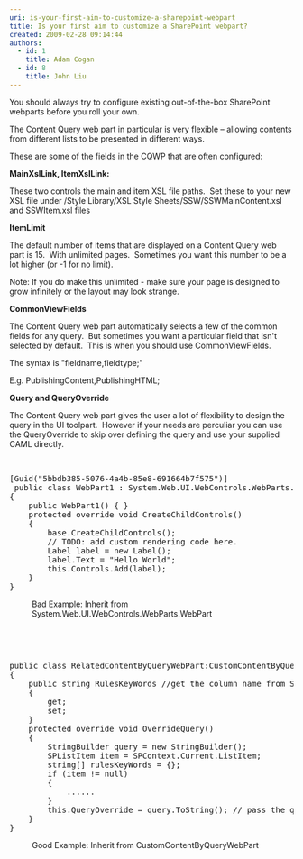 ```yaml
---
uri: is-your-first-aim-to-customize-a-sharepoint-webpart
title: Is your first aim to customize a SharePoint webpart?
created: 2009-02-28 09:14:44
authors:
  - id: 1
    title: Adam Cogan
  - id: 8
    title: John Liu
---
```





<span class='intro'> 
  <p>You should always try to configure existing out-of-the-box SharePoint webparts before you roll your own.</p>
The Content Query web part in particular&#160;is very flexible – allowing contents from different lists to be presented in different ways. <br>
 </span>


  <p>These are some of the fields in the CQWP that are often configured&#58;</p>
<p><strong>MainXslLink, ItemXslLink&#58;</strong></p>
<p>These two controls the main and item XSL file paths.&#160; Set these to your new XSL file under /Style Library/XSL Style Sheets/SSW/SSWMainContent.xsl and SSWItem.xsl files</p>
<p><strong>ItemLimit </strong></p>
<p>The default number of items that are displayed on a Content Query web part is 15.&#160; With unlimited pages.&#160; Sometimes you want this number to be a lot higher (or -1 for no limit).</p>
<p>Note&#58; If you do make this unlimited - make sure your page is designed to grow infinitely or the layout may look strange.</p>
<p><strong>CommonViewFields </strong></p>
<p>The Content Query web part automatically selects a few of the common fields for any query.&#160; But sometimes you want a particular field that isn't selected by default.&#160; This is when you should use CommonViewFields.</p>
<p>The syntax is &quot;fieldname,fieldtype;&quot;</p>
<p>E.g. PublishingContent,PublishingHTML;</p>
<p><strong>Query and QueryOverride </strong></p>
<p>The Content Query web part gives the user a lot of flexibility to design the query in the UI toolpart.&#160; However if your needs are perculiar you can use the QueryOverride to skip over defining the query and use your supplied CAML directly.</p>
<p>&#160;</p>
<dl class="badCode">
    <dt>
    <pre>[Guid(&quot;5bbdb385-5076-4a4b-85e8-691664b7f575&quot;)]<br> public class WebPart1 &#58; System.Web.UI.WebControls.WebParts.WebPart<br>&#123;<br>    public WebPart1() &#123; &#125;<br>    protected override void CreateChildControls()<br>    &#123;<br>        base.CreateChildControls();<br>        // TODO&#58; add custom rendering code here.<br>        Label label = new Label();<br>        label.Text = &quot;Hello World&quot;;<br>        this.Controls.Add(label);<br>    &#125;<br>&#125;</pre>
    </dt>
    <dd>Bad Example&#58; Inherit from System.Web.UI.WebControls.WebParts.WebPart</dd>
</dl>
<p>&#160;</p>
<p>&#160;</p>
<dl class="goodCode">
    <dt>
    <pre>public class RelatedContentByQueryWebPart&#58;CustomContentByQueryWebPart<br>&#123;<br>    public string RulesKeyWords //get the column name from SharePoint<br>    &#123;<br>        get;<br>        set;<br>    &#125;<br>    protected override void OverrideQuery()<br>    &#123;<br>        StringBuilder query = new StringBuilder();<br>        SPListItem item = SPContext.Current.ListItem;<br>        string[] rulesKeyWords = &#123;&#125;;<br>        if (item != null)<br>        &#123;<br>            ......<br>        &#125;<br>        this.QueryOverride = query.ToString(); // pass the query<br>    &#125;<br>&#125;</pre>
    </dt>
    <dd>Good Example&#58; Inherit from CustomContentByQueryWebPart</dd>
</dl>
<p>&#160;</p>



